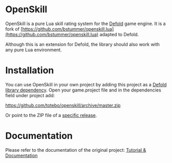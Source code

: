 # OpenSkill
OpenSkill is a pure Lua skill rating system for the [Defold](https://www.defold.com) game engine. It is a fork of [https://github.com/bstummer/openskill.lua](https://github.com/bstummer/openskill.lua) adapted to Defold.

Although this is an extension for Defold, the library should also work with any pure Lua environment.

# Installation
You can use OpenSkill in your own project by adding this project as a [Defold library dependency](http://www.defold.com/manuals/libraries/). Open your game.project file and in the dependencies field under project add:

https://github.com/totebo/openskill/archive/master.zip

Or point to the ZIP file of a [specific release](https://github.com/totebo/openskill/releases).

# Documentation
Please refer to the documentation of the original project:
[Tutorial & Documentation](https://bstummer.github.io/openskill.lua)
